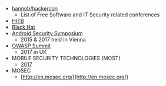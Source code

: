 - [hannob/hackercon](https://github.com/hannob/hackercon)
  - List of Free Software and IT Security related conferences
- [HITB](http://www.hitb.org/)
- [Black Hat](#)
- [Android Security Symposium](https://usmile.at/symposium)
  - 2015 & 2017 held in Vienna
- [OWASP Summit](http://owaspsummit.org/website/)
  - 2017 in UK
- MOBILE SECURITY TECHNOLOGIES (MOST)
  - [2017](http://www.ieee-security.org/TC/SPW2017/MoST/)
- MOSEC
  - [http://en.mosec.org/](http://en.mosec.org/)
